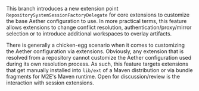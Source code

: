 This branch introduces a new extension point `RepositorySystemSessionFactoryDelegate` for core extensions to customize
the base Aether configuration to use. In more practical terms, this feature allows extensions to change conflict resolution,
authentication/proxy/mirror selection or to introduce additional workspaces to overlay artifacts.

There is generally a chicken-egg scenario when it comes to customizing the Aether configuration via extensions. Obviously,
any extension that is resolved from a repository cannot customize the Aether configuration used during its own resolution
process. As such, this feature targets extensions that get manually installed into `lib/ext` of a Maven distribution or
via bundle fragments for M2E's Maven runtime. Open for discussion/review is the interaction with session extensions.
